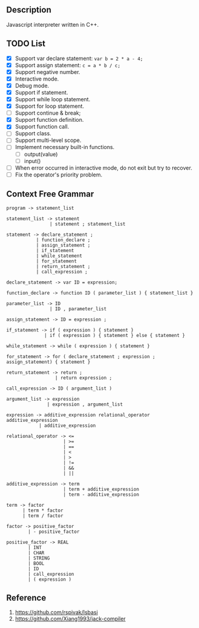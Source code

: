 ## Description
Javascript interpreter written in C++.

## TODO List
- [x] Support var declare statement: `var b = 2 * a - 4;`
- [x] Support assign statement: `c = a * b / c;`
- [x] Support negative number. 
- [x] Interactive mode.
- [x] Debug mode.
- [x] Support if statement.
- [x] Support while loop statement.
- [x] Support for loop statement.
- [ ] Support continue & break;
- [x] Support function definition.
- [x] Support function call.
- [ ] Support class.
- [ ] Support multi-level scope.
- [ ] Implement necessary built-in functions.
    - [ ] output(value)
    - [ ] input()
- [ ] When error occurred in interactive mode, do not exit but try to recover.
- [ ] Fix the operator's priority problem.

## Context Free Grammar

```
program -> statement_list

statement_list -> statement
                | statement ; statement_list

statement -> declare_statement ;
           | function_declare ;
           | assign_statement ;
           | if_statement
           | while_statement
           | for_statement
           | return_statement ;
           | call_expression ;

declare_statement -> var ID = expression;

function_declare -> function ID ( parameter_list ) { statement_list }

parameter_list -> ID
                | ID , parameter_list

assign_statement -> ID = expression ;

if_statement -> if ( expression ) { statement }
              | if ( expression ) { statement } else { statement }

while_statement -> while ( expression ) { statement }

for_statement -> for ( declare_statement ; expression ; assign_statement) { statement }

return_statement -> return ; 
                  | return expression ;

call_expression -> ID ( argument_list )

argument_list -> expression
               | expression , argument_list

expression -> additive_expression relational_operator additive_expression
            | additive_expression

relational_operator -> <=
                     | >=
                     | ==
                     | <
                     | >
                     | !=
                     | &&
                     | ||

additive_expression -> term 
                     | term + additive_expression
                     | term - additive_expression

term -> factor
      | term * factor
      | term / factor

factor -> positive_factor
        | - positive_factor

positive_factor -> REAL
        | INT
        | CHAR
        | STRING
        | BOOL
        | ID
        | call_expression
        | ( expression )

```

## Reference
1. https://github.com/rspivak/lsbasi
2. https://github.com/Xiang1993/jack-compiler